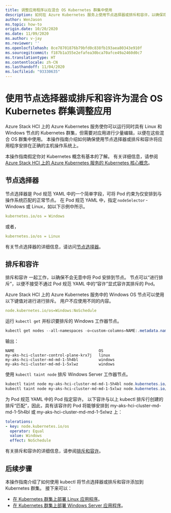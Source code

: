 ```yaml
---
title: 调整应用程序以在混合 OS Kubernetes 群集中使用
description: 如何在 Azure Kubernetes 服务上使用节点选择器或排斥和容许，以确保将在 Azure Stack HCI 上运行的混合 OS Kubernetes 群集中的应用程序安排在正确工作器节点操作系统上
author: WenJason
ms.topic: how-to
origin.date: 10/20/2020
ms.date: 11/09/2020
ms.author: v-jay
ms.reviewer: ''
ms.openlocfilehash: 8ce78701876b79bfd0c838fb193aea80343e910f
ms.sourcegitcommit: f187b1a355e2efafea30bca70afce49a2460d0c7
ms.translationtype: HT
ms.contentlocale: zh-CN
ms.lasthandoff: 11/04/2020
ms.locfileid: "93330635"
---
```

# <a name="adapt-apps-for-mixed-os-kubernetes-clusters-using-node-selectors-or-taints-and-tolerations"></a>使用节点选择器或排斥和容许为混合 OS Kubernetes 群集调整应用

Azure Stack HCI 上的 Azure Kubernetes 服务使你可以运行同时具有 Linux 和 Windows 节点的 Kubernetes 群集，但需要对应用进行少量编辑，以便在这些混合 OS 群集中使用。 本操作指南介绍如何确保使用节点选择器或排斥和容许将应用程序安排在正确的主机操作系统上。

本操作指南假定你对 Kubernetes 概念有基本的了解。 有关详细信息，请参阅 [Azure Stack HCI 上的 Azure Kubernetes 服务的 Kubernetes 核心概念](kubernetes-concepts.md)。

## <a name="node-selector"></a>节点选择器

节点选择器是 Pod 规范 YAML 中的一个简单字段，可将 Pod 约束为仅安排到与操作系统匹配的正常节点。 在 Pod 规范 YAML 中，指定 `nodeSelector` - Windows 或 Linux，如以下示例中所示。 

```yaml
kubernetes.io/os = Windows
```
或者，

```yaml
kubernetes.io/os = Linux
```

有关节点选择器的详细信息，请访问[节点选择器](https://kubernetes.io/docs/concepts/scheduling-eviction/assign-pod-node/)。 

## <a name="taints-and-tolerations"></a>排斥和容许

排斥和容许 一起工作，以确保不会无意中将 Pod 安排到节点。 节点可以“进行排斥”，以便不接受不通过 Pod 规范 YAML 中的“容许”显式容许其排斥的 Pod。

Azure Stack HCI 上的 Azure Kubernetes 服务中的 Windows OS 节点可以使用以下键值对进行进行排斥。 用户不应使用不同的内容。

```yaml
node.kubernetes.io/os=Windows:NoSchedule
```
运行 `kubectl get` 并标识要排斥的 Windows 工作器节点。

```PowerShell
kubectl get nodes --all-namespaces -o=custom-columns=NAME:.metadata.name,OS:.status.nodeInfo.operatingSystem
```
输出：
```output
NAME                                     OS
my-aks-hci-cluster-control-plane-krx7j   linux
my-aks-hci-cluster-md-md-1-5h4bl         windows
my-aks-hci-cluster-md-md-1-5xlwz         windows
```

使用 `kubectl taint node` 排斥 Windows Server 工作器节点。

```PowerShell
kubectl taint node my-aks-hci-cluster-md-md-1-5h4bl node.kubernetes.io/os=Windows:NoSchedule
kubectl taint node my-aks-hci-cluster-md-md-1-5xlwz node.kubernetes.io/os=Windows:NoSchedule
```

为 Pod 规范 YAML 中的 Pod 指定容许。 以下容许与以上 kubectl 排斥行创建的排斥“匹配”，因此，具有该容许的 Pod 将能够安排到 my-aks-hci-cluster-md-md-1-5h4bl 或 my-aks-hci-cluster-md-md-1-5xlwz 上：

```yaml
tolerations:
- key: node.kubernetes.io/os
  operator: Equal
  value: Windows
  effect: NoSchedule
```
有关排斥和容许的详细信息，请参阅[排斥和容许](https://kubernetes.io/docs/concepts/scheduling-eviction/taint-and-toleration/)。 

## <a name="next-steps"></a>后续步骤

本操作指南介绍了如何使用 kubectl 将节点选择器或排斥和容许添加到 Kubernetes 群集。 接下来可以：
- [在 Kubernetes 群集上部署 Linux 应用程序](./deploy-linux-application.md)。
- [在 Kubernetes 群集上部署 Windows Server 应用程序](./deploy-windows-application.md)。
